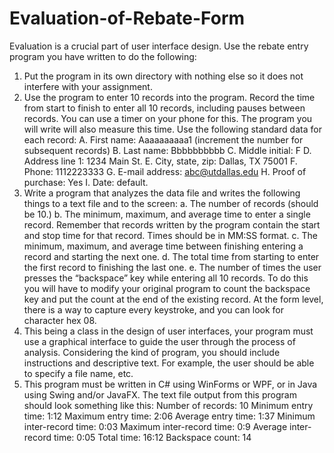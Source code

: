 # Evaluation-of-Rebate-Form

Evaluation is a crucial part of user interface design.  Use the rebate entry program you have written to do the following:
1.	Put the program in its own directory with nothing else so it does not interfere with your assignment.
2.	Use the program to enter 10 records into the program.  Record the time from start to finish to enter all 10 records, including pauses between records.  You can use a timer on your phone for this.  The program you will write will also measure this time.  Use the following standard data for each record:
A.	First name: Aaaaaaaaaa1 (increment the number for subsequent records)
B.	Last name: Bbbbbbbbbb
C.	Middle initial: F
D.	Address line 1: 1234 Main St.
E.	City, state, zip: Dallas, TX 75001
F.	Phone: 1112223333
G.	E-mail address: abc@utdallas.edu
H.	Proof of purchase: Yes
I.	Date: default.
3.	Write a program that analyzes the data file and writes the following things to a text file and to the screen:
a.	The number of records (should be 10.)
b.	The minimum, maximum, and average time to enter a single record.  Remember that records written by the program contain the start and stop time for that record.  Times should be in MM:SS format.
c.	The minimum, maximum, and average time between finishing entering a record and starting the next one.
d.	The total time from starting to enter the first record to finishing the last one.
e.	The number of times the user presses the “backspace” key while entering all 10 records.  To do this you will have to modify your original program to count the backspace key and put the count at the end of the existing record.  At the form level, there is a way to capture every keystroke, and you can look for character hex 08.
4.	This being a class in the design of user interfaces, your program must use a graphical interface to guide the user through the process of analysis.  Considering the kind of program, you should include instructions and descriptive text.  For example, the user should be able to specify a file name, etc.
5.	This program must be written in C# using WinForms or WPF, or in Java using Swing and/or JavaFX.
The text file output from this program should look something like this:
	Number of records: 10
	Minimum entry time: 1:12
	Maximum entry time: 2:06
	Average entry time: 1:37
Minimum inter-record time: 0:03
	Maximum inter-record time: 0:9
	Average inter-record time: 0:05
	Total time: 16:12
	Backspace count: 14
